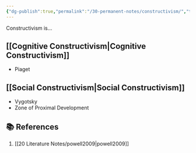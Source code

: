 ```yaml
---
{"dg-publish":true,"permalink":"/30-permanent-notes/constructivism/","title":"Constructivism","tags":["🪴"],"noteIcon":"1","created":"Aug 30, 2024 17:33","updated":"Sep 12, 2024 23:24"}
---
```



Constructivism is...

## [[Cognitive Constructivism\|Cognitive Constructivism]]

- Piaget

## [[Social Constructivism\|Social Constructivism]]

- Vygotsky
- Zone of Proximal Development

## 📚 References

1. [[20 Literature Notes/powell2009\|powell2009]]
